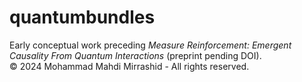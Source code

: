 # quantumbundles


Early conceptual work preceding *Measure Reinforcement: Emergent Causality From Quantum Interactions* (preprint pending DOI).  
© 2024 Mohammad Mahdi Mirrashid - All rights reserved.  
